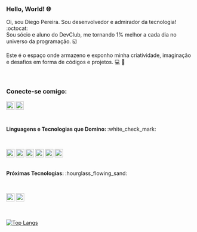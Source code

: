 ### Hello, World! :globe_with_meridians:

Oi, sou Diego Pereira. Sou desenvolvedor e admirador da tecnologia! :octocat: <br>
Sou sócio e aluno do DevClub, me tornando 1% melhor a cada dia no universo da programação. :ballot_box_with_check:

Este é o espaço onde armazeno e exponho minha criatividade, imaginação e desafios em forma de códigos e projetos. :computer: :gem:


<br />

### Conecte-se comigo:

<p>
<a href="https://www.instagram.com/felipeapdiego" target="#">
<img align="left" alt="icone do instagram uma camera dentro de um quadrado" width="22px" src="https://cdn.jsdelivr.net/npm/simple-icons@v3/icons/instagram.svg" />
</a>
<a href="https://www.linkedin.com/in/pereira-diego-dev" target="#">
<img align="left" alt="LinkedIn" width="22px" src="https://cdn.jsdelivr.net/npm/simple-icons@v3/icons/linkedin.svg" />
</a>
</p>
<br />
<br />

<p align="left">
 <br />
 <b> Linguagens e Tecnologias que Domino: </b> :white_check_mark:
 </p>
<br />

<code><img height="22" src="https://img.shields.io/badge/React-20232A?style=for-the-badge&logo=react&logoColor=61DAFB"></code>
<code><img height="22" src="https://img.shields.io/badge/Node.js-43853D?style=for-the-badge&logo=node.js&logoColor=white"></code>
<code><img height="22" src="https://img.shields.io/badge/JavaScript-323330?style=for-the-badge&logo=javascript&logoColor=F7DF1E"></code>
<code><img height="22" src="https://img.shields.io/badge/HTML5-E34F26?style=for-the-badge&logo=html5&logoColor=white"></code>
<code><img height="22" src="https://img.shields.io/badge/CSS3-1572B6?style=for-the-badge&logo=css3&logoColor=white"></code>
<code><img height="22" src="https://img.shields.io/badge/GIT-E44C30?style=for-the-badge&logo=git&logoColor=white"></code>

<p align="left">
 <br />
 <b> Próximas Tecnologias: </b> :hourglass_flowing_sand:
 </p>
<br />

<code><img height="22" src="https://img.shields.io/badge/React_Native-20232A?style=for-the-badge&logo=react&logoColor=61DAFB"></code>
<code><img height="22" src="https://img.shields.io/badge/TypeScript-007ACC?style=for-the-badge&logo=typescript&logoColor=white"></code>

<br />

[![Top Langs](https://github-readme-stats.vercel.app/api/top-langs/?username=diegofelipeap&layout=compact&show_icons=true&theme=buefy)](https://github.com/anuraghazra/github-readme-stats)
